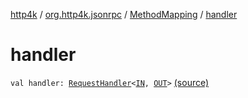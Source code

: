 [http4k](../../index.md) / [org.http4k.jsonrpc](../index.md) / [MethodMapping](index.md) / [handler](./handler.md)

# handler

`val handler: `[`RequestHandler`](../-request-handler.md)`<`[`IN`](index.md#IN)`, `[`OUT`](index.md#OUT)`>` [(source)](https://github.com/http4k/http4k/blob/master/http4k-jsonrpc/src/main/kotlin/org/http4k/jsonrpc/JsonRpcService.kt#L101)
